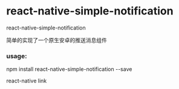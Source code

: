 # react-native-simple-notification
react-native-simple-notification

简单的实现了一个原生安卓的推送消息组件

### usage:
npm install react-native-simple-notification --save

react-native link


